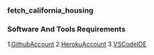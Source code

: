 ### fetch_california_housing

### Software And Tools Requirements


1.[GithubAccount](http://github.com)
2.[HerokuAccount](https://heroku.com)
3.[VSCodeIDE](http://code.visualstudio.com/)
